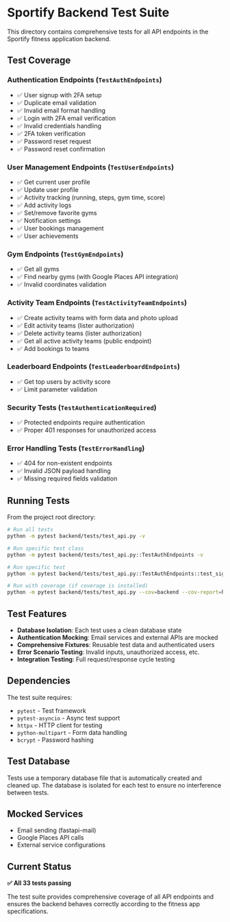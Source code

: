 # Sportify Backend Test Suite

This directory contains comprehensive tests for all API endpoints in the Sportify fitness application backend.

## Test Coverage

### Authentication Endpoints (`TestAuthEndpoints`)
- ✅ User signup with 2FA setup
- ✅ Duplicate email validation
- ✅ Invalid email format handling
- ✅ Login with 2FA email verification
- ✅ Invalid credentials handling
- ✅ 2FA token verification
- ✅ Password reset request
- ✅ Password reset confirmation

### User Management Endpoints (`TestUserEndpoints`)
- ✅ Get current user profile
- ✅ Update user profile
- ✅ Activity tracking (running, steps, gym time, score)
- ✅ Add activity logs
- ✅ Set/remove favorite gyms
- ✅ Notification settings
- ✅ User bookings management
- ✅ User achievements

### Gym Endpoints (`TestGymEndpoints`)
- ✅ Get all gyms
- ✅ Find nearby gyms (with Google Places API integration)
- ✅ Invalid coordinates validation

### Activity Team Endpoints (`TestActivityTeamEndpoints`)
- ✅ Create activity teams with form data and photo upload
- ✅ Edit activity teams (lister authorization)
- ✅ Delete activity teams (lister authorization)
- ✅ Get all active activity teams (public endpoint)
- ✅ Add bookings to teams

### Leaderboard Endpoints (`TestLeaderboardEndpoints`)
- ✅ Get top users by activity score
- ✅ Limit parameter validation

### Security Tests (`TestAuthenticationRequired`)
- ✅ Protected endpoints require authentication
- ✅ Proper 401 responses for unauthorized access

### Error Handling Tests (`TestErrorHandling`)
- ✅ 404 for non-existent endpoints
- ✅ Invalid JSON payload handling
- ✅ Missing required fields validation

## Running Tests

From the project root directory:

```bash
# Run all tests
python -m pytest backend/tests/test_api.py -v

# Run specific test class
python -m pytest backend/tests/test_api.py::TestAuthEndpoints -v

# Run specific test
python -m pytest backend/tests/test_api.py::TestAuthEndpoints::test_signup_success -v

# Run with coverage (if coverage is installed)
python -m pytest backend/tests/test_api.py --cov=backend --cov-report=html
```

## Test Features

- **Database Isolation**: Each test uses a clean database state
- **Authentication Mocking**: Email services and external APIs are mocked
- **Comprehensive Fixtures**: Reusable test data and authenticated users
- **Error Scenario Testing**: Invalid inputs, unauthorized access, etc.
- **Integration Testing**: Full request/response cycle testing

## Dependencies

The test suite requires:
- `pytest` - Test framework
- `pytest-asyncio` - Async test support
- `httpx` - HTTP client for testing
- `python-multipart` - Form data handling
- `bcrypt` - Password hashing

## Test Database

Tests use a temporary database file that is automatically created and cleaned up. The database is isolated for each test to ensure no interference between tests.

## Mocked Services

- Email sending (fastapi-mail)
- Google Places API calls
- External service configurations

## Current Status

**✅ All 33 tests passing**

The test suite provides comprehensive coverage of all API endpoints and ensures the backend behaves correctly according to the fitness app specifications. 